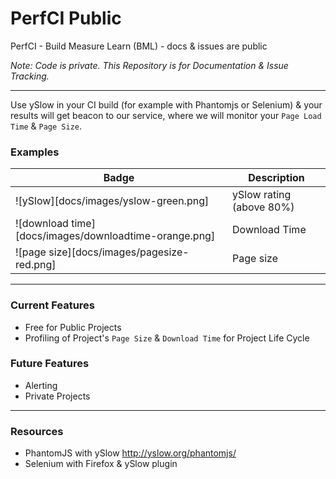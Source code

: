# PerfCI Public

PerfCI - Build Measure Learn (BML) - docs &amp; issues are public

*Note: Code is private. This Repository is for Documentation & Issue Tracking.*

---

Use ySlow in your CI build (for example with Phantomjs or Selenium) & your results will get beacon to our service, where we will monitor your `Page Load Time` & `Page Size`.

### Examples

| Badge | Description |
| ----- | ----------- |
| ![ySlow][docs/images/yslow-green.png] | ySlow rating (above 80%) |
| ![download time][docs/images/downloadtime-orange.png] | Download Time |
| ![page size][docs/images/pagesize-red.png] | Page size |

---

### Current Features

* Free for Public Projects
* Profiling of Project's `Page Size` & `Download Time` for Project Life Cycle


### Future Features

* Alerting
* Private Projects

---

### Resources

* PhantomJS with ySlow http://yslow.org/phantomjs/
* Selenium with Firefox & ySlow plugin
